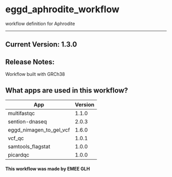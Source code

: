 # eggd_aphrodite_workflow
workflow definition for Aphrodite


-------
## Current Version: 1.3.0

## Release Notes:

Workflow built with GRCh38

## What apps are used in this workflow?

|  App 	| Version  	|
|---	|---	|
|multifastqc        |1.1.0|
|sention-dnaseq     |2.0.3|
|eggd_nimagen_to_gel_vcf |1.6.0|
|vcf_qc 	        |1.0.1|  	
|samtools_flagstat  |1.0.0|
|picardqc           |1.0.0|



#### This workflow was made by EMEE GLH